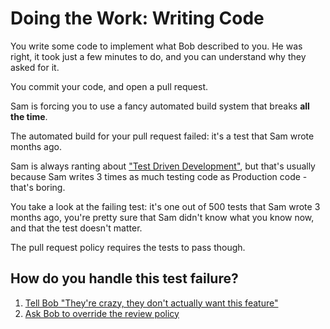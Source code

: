 # Doing the Work: Writing Code

You write some code to implement what Bob described to you. He was right, it took just a few minutes to do, and you can understand why they asked for it. 

You commit your code, and open a pull request. 

Sam is forcing you to use a fancy automated build system that breaks **all the time**.

The automated build for your pull request failed: it's a test that Sam wrote months ago. 

Sam is always ranting about ["Test Driven Development"](../reference/tdd.md), but that's usually because Sam writes 3 times as much testing code as Production code - that's boring.

You take a look at the failing test: it's one out of 500 tests that Sam wrote 3 months ago, you're pretty sure that Sam didn't know what you know now, and that the test doesn't matter.

The pull request policy requires the tests to pass though. 

## How do you handle this test failure?

1. [Tell Bob "They're crazy, they don't actually want this feature"](./bad_feature.md)
2. [Ask Bob to override the review policy](./policy_override.md)
